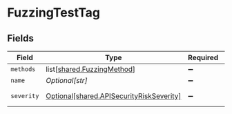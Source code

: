 # FuzzingTestTag


## Fields

| Field                                                                                          | Type                                                                                           | Required                                                                                       | Description                                                                                    |
| ---------------------------------------------------------------------------------------------- | ---------------------------------------------------------------------------------------------- | ---------------------------------------------------------------------------------------------- | ---------------------------------------------------------------------------------------------- |
| `methods`                                                                                      | list[[shared.FuzzingMethod](undefined/models/shared/fuzzingmethod.md)]                         | :heavy_minus_sign:                                                                             | N/A                                                                                            |
| `name`                                                                                         | *Optional[str]*                                                                                | :heavy_minus_sign:                                                                             | N/A                                                                                            |
| `severity`                                                                                     | [Optional[shared.APISecurityRiskSeverity]](undefined/models/shared/apisecurityriskseverity.md) | :heavy_minus_sign:                                                                             | An `enum`eration.                                                                              |